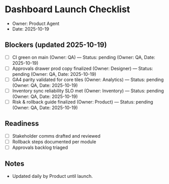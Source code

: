 # Dashboard Launch Checklist

- Owner: Product Agent
- Date: 2025-10-19

## Blockers (updated 2025-10-19)

- [ ] CI green on main (Owner: QA) — Status: pending (Owner: QA, Date: 2025-10-19)
- [ ] Approvals drawer prod copy finalized (Owner: Designer) — Status: pending (Owner: QA, Date: 2025-10-19)
- [ ] GA4 parity validated for core tiles (Owner: Analytics) — Status: pending (Owner: QA, Date: 2025-10-19)
- [ ] Inventory sync reliability SLO met (Owner: Inventory) — Status: pending (Owner: QA, Date: 2025-10-19)
- [ ] Risk & rollback guide finalized (Owner: Product) — Status: pending (Owner: QA, Date: 2025-10-19)

## Readiness

- [ ] Stakeholder comms drafted and reviewed
- [ ] Rollback steps documented per module
- [ ] Approvals backlog triaged

## Notes

- Updated daily by Product until launch.

